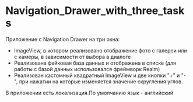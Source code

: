 ﻿# Navigation_Drawer_with_three_tasks
Приложение с Navigation Drawer на три окна:
+ ImageView, в котором реализовано отображение фото с галереи или с камеры, в зависимости от выбора в диалоге
+ Реализована фейковая база данных и отображена в списке (для работы с базой данных использовался фреймворк Realm)
+ Реализован кастомный квадратный ImageView и две кнопки "+" и "-", при нажатии на которые изменяется значение скругления углов.

В приложении есть локализация.По умолчанию язык - английский 

